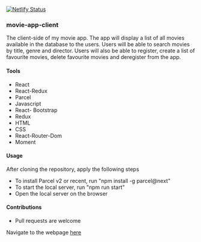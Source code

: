 [![Netlify Status](https://api.netlify.com/api/v1/badges/708577df-9183-4305-8435-05ce5dfacff7/deploy-status)](https://app.netlify.com/sites/movie-app-client/deploys)

<h3>movie-app-client</h3>

The client-side of my movie app. The app will display a list of all movies available in the database to the users. Users will be able to search movies by title, genre and director. Users will also be able to register, create a list of favourite movies, delete favourite movies and deregister from the app.

<h4>Tools</h4>

- React
- React-Redux
- Parcel
- Javascript
- React- Bootstrap
- Redux
- HTML
- CSS
- React-Router-Dom
- Moment

<h4>Usage</h4>

After cloning the repository, apply the following steps
- To install Parcel v2 or recent, run "npm install -g parcel@next" 
- To start the local server, run "npm run start"
- Open the local server on the browser 

<h4>Contributions</h4>

- Pull requests are welcome


Navigate to the webpage <a href="https://movie-app-client.netlify.app/" target="_blank" rel="noopener noreferrer">here</a>





